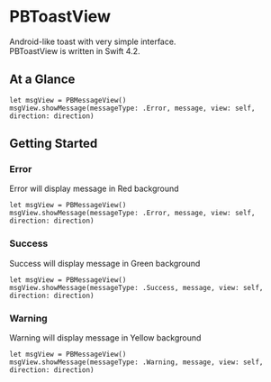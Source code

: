 # PBToastView

Android-like toast with very simple interface.
<BR>PBToastView is written in Swift 4.2.

## At a Glance
```
let msgView = PBMessageView()
msgView.showMessage(messageType: .Error, message, view: self, direction: direction)
```

## Getting Started

### Error
Error will display message in Red background
```
let msgView = PBMessageView()
msgView.showMessage(messageType: .Error, message, view: self, direction: direction)
```

### Success
Success will display message in Green background
```
let msgView = PBMessageView()
msgView.showMessage(messageType: .Success, message, view: self, direction: direction)
```

### Warning
Warning will display message in Yellow background
```
let msgView = PBMessageView()
msgView.showMessage(messageType: .Warning, message, view: self, direction: direction)
```
